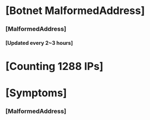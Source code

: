 # [Botnet MalformedAddress]
### [MalformedAddress]
#### [Updated every 2~3 hours]

# [Counting 1288 IPs]

# [Symptoms] 
###   [MalformedAddress]
